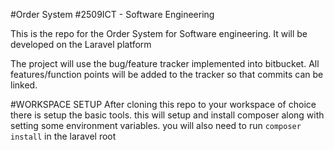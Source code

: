 #Order System
#2509ICT - Software Engineering

This is the repo for the Order System for Software engineering.
It will be developed on the Laravel platform

The project will use the bug/feature tracker implemented into bitbucket. All
features/function points will be added to the tracker so that commits can be linked.


#WORKSPACE SETUP
After cloning this repo to your workspace of choice there is setup the basic tools.
this will setup and install composer along with setting some environment variables.
you will also need to run `composer install` in the laravel root